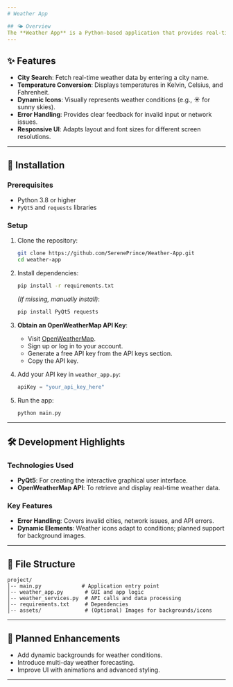 ```yaml
---
# Weather App

## 🌤️ Overview
The **Weather App** is a Python-based application that provides real-time weather updates for any city using the **OpenWeatherMap API**. Developed with **PyQt5**, it features a clean and responsive GUI, offering detailed weather data, including temperature in Kelvin, Celsius, and Fahrenheit, along with dynamic weather icons and descriptions.
---
```


## ✨ Features

- **City Search**: Fetch real-time weather data by entering a city name.
- **Temperature Conversion**: Displays temperatures in Kelvin, Celsius, and Fahrenheit.
- **Dynamic Icons**: Visually represents weather conditions (e.g., ☀️ for sunny skies).
- **Error Handling**: Provides clear feedback for invalid input or network issues.
- **Responsive UI**: Adapts layout and font sizes for different screen resolutions.

---

## 🚀 Installation

### Prerequisites

- Python 3.8 or higher
- `PyQt5` and `requests` libraries

### Setup

1. Clone the repository:
   ```bash
   git clone https://github.com/SerenePrince/Weather-App.git
   cd weather-app
   ```
2. Install dependencies:
   ```bash
   pip install -r requirements.txt
   ```
   _(If missing, manually install)_:
   ```bash
   pip install PyQt5 requests
   ```
3. **Obtain an OpenWeatherMap API Key**:

   - Visit [OpenWeatherMap](https://openweathermap.org/api).
   - Sign up or log in to your account.
   - Generate a free API key from the API keys section.
   - Copy the API key.

4. Add your API key in `weather_app.py`:
   ```python
   apiKey = "your_api_key_here"
   ```
5. Run the app:
   ```bash
   python main.py
   ```

---

## 🛠️ Development Highlights

### Technologies Used

- **PyQt5**: For creating the interactive graphical user interface.
- **OpenWeatherMap API**: To retrieve and display real-time weather data.

### Key Features

- **Error Handling**: Covers invalid cities, network issues, and API errors.
- **Dynamic Elements**: Weather icons adapt to conditions; planned support for background images.

---

## 📂 File Structure

```
project/
│-- main.py             # Application entry point
│-- weather_app.py       # GUI and app logic
│-- weather_services.py  # API calls and data processing
│-- requirements.txt     # Dependencies
│-- assets/              # (Optional) Images for backgrounds/icons
```

---

## 📜 Planned Enhancements

- Add dynamic backgrounds for weather conditions.
- Introduce multi-day weather forecasting.
- Improve UI with animations and advanced styling.

---
